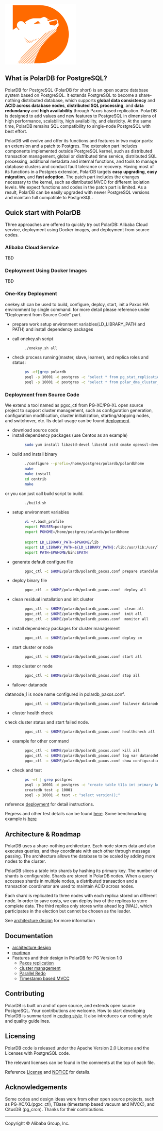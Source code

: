 ![PolarDB Banner](polardb.png)

## What is PolarDB for PostgreSQL?

PolarDB for PostgreSQL (PolarDB for short) is an open source database system based on PostgreSQL. It extends PostgreSQL to become a share-nothing distributed database, which supports **global data consistency** and **ACID across database nodes**, **distributed SQL processing**, and  **data redundancy** and **high availability** through Paxos based replication. PolarDB is designed to add values and new features to PostgreSQL in dimensions of high performance, scalability, high availability, and elasticity. At the same time, PolarDB remains SQL compatibility to single-node PostgreSQL with best effort.

PolarDB will evolve and offer its functions and features in two major parts: an extension and a patch to Postgres. The extension part includes components implemented outside PostgreSQL kernel, such as distributed transaction management, global or distributed time service, distributed SQL processing, additional metadata and internal functions, and tools to manage database clusters and conduct fault tolerance or recovery. Having most of its functions in a Postgres extension, PolarDB targets **easy upgrading**, **easy migration**, and **fast adoption**. The patch part includes the changes necessary to the kernel, such as distributed MVCC for different isolation levels. We expect functions and codes in the patch part is limited. As a result, PolarDB can be easily upgraded with newer PostgreSQL versions and maintain full compatible to PostgreSQL.

## Quick start with PolarDB

Three approaches are offered to quickly try out PolarDB: Alibaba Cloud service, deployment using Docker images, and deployment from source codes.

### Alibaba Cloud Service
TBD

### Deployment Using Docker Images
TBD


### One-Key Deployment
onekey.sh can be used to build, configure, deploy, start, init a Paxos HA environment by single command.
for more detail please reference under "Deployment from Source Code" part.

* prepare work
setup environment variables(LD_LIBRARY_PATH and PATH) and  install dependency packages

* call onekey.sh script

```bash
         ./onekey.sh all
```

* check process running(master, slave, learner), and replica roles and status:

```bash
         ps -ef|grep polardb
         psql -p 10001 -d postgres -c "select * from pg_stat_replication;"
         psql -p 10001 -d postgres -c "select * from polar_dma_cluster_status;"
```


### Deployment from Source Code

We extend a tool named as pgxc_ctl from PG-XC/PG-XL open source project to support cluster management, such as configuration generation, configuration modification, cluster initialization, starting/stopping nodes, and switchover, etc. Its detail usage can be found [deployment](/doc/polardb/deployment.md).

* download source code
* install dependency packages (use Centos as an example)

```bash
         sudo yum install libzstd-devel libzstd zstd cmake openssl-devel protobuf-devel readline-devel libxml2-devel libxslt-devel zlib-devel bzip2-devel lz4-devel snappy-devel
```
* build and install binary

```bash
         ./configure --prefix=/home/postgres/polardb/polardbhome
         make
         make install
         cd contrib
         make
```

or you can just call build script to build.

```bash
         ./build.sh
```

* setup environment variables

```bash
         vi ~/.bash_profile
         export PGUSER=postgres
         export PGHOME=/home/postgres/polardb/polardbhome

         export LD_LIBRARY_PATH=$PGHOME/lib
         export LD_LIBRARY_PATH=${LD_LIBRARY_PATH}:/lib:/usr/lib:/usr/local/lib
         export PATH=$PGHOME/bin:$PATH
```

* generate default configure file

```bash
         pgxc_ctl -c $HOME/polardb/polardb_paxos.conf prepare standalone

```

* deploy binary file

```bash
         pgxc_ctl -c $HOME/polardb/polardb_paxos.conf  deploy all
```

* clean residual installation and init cluster

```bash
         pgxc_ctl -c $HOME/polardb/polardb_paxos.conf  clean all
         pgxc_ctl -c $HOME/polardb/polardb_paxos.conf  init all
         pgxc_ctl -c $HOME/polardb/polardb_paxos.conf  monitor all
```

* install dependency packages for cluster management

```bash
         pgxc_ctl -c $HOME/polardb/polardb_paxos.conf deploy cm
```

* start cluster or node

```bash
         pgxc_ctl -c $HOME/polardb/polardb_paxos.conf start all
```

* stop cluster or node

```bash
         pgxc_ctl -c $HOME/polardb/polardb_paxos.conf stop all
```

* failover datanode

datanode_1 is node name configured in polardb_paxos.conf.

```bash
         pgxc_ctl -c $HOME/polardb/polardb_paxos.conf failover datanode datanode_1
```

* cluster health check

 check cluster status and start failed node.

```bash
         pgxc_ctl -c $HOME/polardb/polardb_paxos.conf healthcheck all
```

* example for other command

```bash
         pgxc_ctl -c $HOME/polardb/polardb_paxos.conf kill all
         pgxc_ctl -c $HOME/polardb/polardb_paxos.conf log var datanodeNames
         pgxc_ctl -c $HOME/polardb/polardb_paxos.conf show configuration all
```

* check and test

```bash
         ps -ef | grep postgres
         psql -p 10001 -d postgres -c "create table t1(a int primary key, b int);"
         createdb test -p 10001
         psql -p 10001 -d test -c "select version();"
```

reference [deployment](/doc/polardb/deployment.md) for detail instructions.

Regress and other test details can be found [here](/doc/polardb/regress.md). Some benchmarking example is [here](/doc/polardb/benchmark.md)

## Architecture & Roadmap

PolarDB uses a share-nothing architecture.  Each node stores data and also executes queries, and they coordinate with each other through message passing.  The architecture allows the database to be scaled by adding more nodes to the cluster.

PolarDB slices a table into shards by hashing its primary key. The number of shards is configurable. Shards are stored in PolarDB nodes. When a query accesses shards in multiple nodes, a distributed transaction and a transaction coordinator are used to maintain ACID across nodes.

Each shard is replicated to three nodes with each replica stored on different node. In order to save costs, we can deploy two of the replicas to store complete data. The third replica only stores write ahead log (WAL), which participates in the election but cannot be chosen as the leader.

See [architecture design](/doc/polardb/arch.md) for more information

## Documentation

* [architecture design](/doc/polardb/arch.md)
* [roadmap](/doc/polardb/roadmap.md)
* Features and their design in PolarDB for PG Version 1.0
  * [Paxos replication](/doc/polardb/ha_paxos.md)
  * [cluster management](/doc/polardb/cluster.md)
  * [Parallel Redo](/doc/polardb/parallel_redo.md)
  * [Timestamp based MVCC](/doc/polardb/cts.md)


## Contributing

PolarDB is built on and of open source, and extends open source PostgreSQL. Your contributions are welcome. How to start developing PolarDB is summarized in [coding style](/doc/polardb/style.md). It also introduces our coding style and quality guidelines.

## Licensing
PolarDB code is released under the Apache Version 2.0 License and the Licenses with PostgreSQL code.

The relevant licenses can be found in the comments at the top of each file.

Reference [License](LICENSE) and [NOTICE](NOTICE) for details.

## Acknowledgements

Some codes and design ideas were from other open source projects, such as PG-XC/XL(pgxc_ctl), TBase (timestamp based vacuum and MVCC), and CitusDB (pg_cron). Thanks for their contributions.
___

Copyright © Alibaba Group, Inc.

